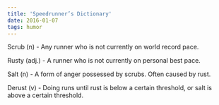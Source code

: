 ```yaml
---
title: 'Speedrunner’s Dictionary'
date: 2016-01-07
tags: humor
---
```


Scrub (n) - Any runner who is not currently on world record pace.

Rusty (adj.) - A runner who is not currently on personal best pace.

Salt (n) - A form of anger possessed by scrubs. Often caused by rust.

Derust (v) - Doing runs until rust is below a certain threshold, or salt is above a certain threshold.